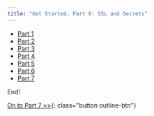 ```yaml
---
title: "Get Started, Part 6: SSL and Secrets" 
---
```


<ul class="pagination">
  <li><a href="index.md">Part 1</a></li>
  <li><a href="part2.md">Part 2</a></li>
  <li><a href="part3.md">Part 3</a></li>
  <li><a href="part4.md">Part 4</a></li>
  <li><a href="part5.md">Part 5</a></li>
  <li class="active"><a href="part6.md">Part 6</a></li>
  <li><a href="part7.md">Part 7</a></li>
</ul>

End!

[On to Part 7 >>](part7.md){: class="button outline-btn"}
